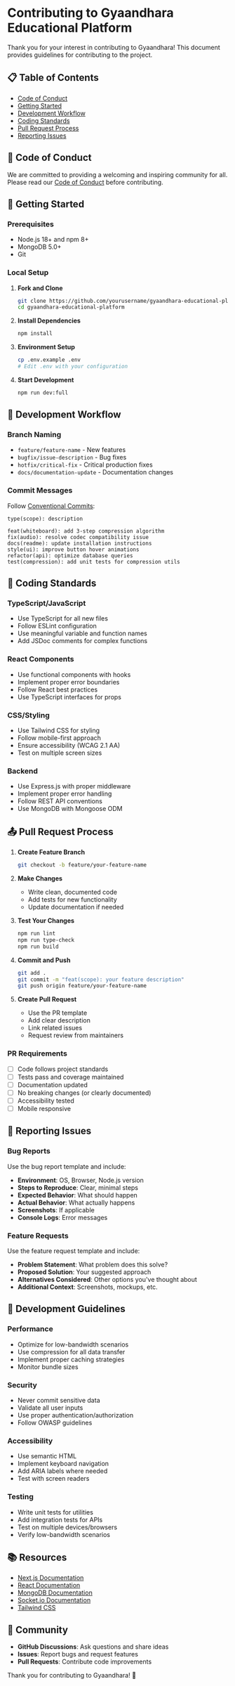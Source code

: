 # Contributing to Gyaandhara Educational Platform

Thank you for your interest in contributing to Gyaandhara! This document provides guidelines for contributing to the project.

## 📋 Table of Contents

- [Code of Conduct](#code-of-conduct)
- [Getting Started](#getting-started)
- [Development Workflow](#development-workflow)
- [Coding Standards](#coding-standards)
- [Pull Request Process](#pull-request-process)
- [Reporting Issues](#reporting-issues)

## 🤝 Code of Conduct

We are committed to providing a welcoming and inspiring community for all. Please read our [Code of Conduct](CODE_OF_CONDUCT.md) before contributing.

## 🚀 Getting Started

### Prerequisites

- Node.js 18+ and npm 8+
- MongoDB 5.0+
- Git

### Local Setup

1. **Fork and Clone**
   ```bash
   git clone https://github.com/yourusername/gyaandhara-educational-platform.git
   cd gyaandhara-educational-platform
   ```

2. **Install Dependencies**
   ```bash
   npm install
   ```

3. **Environment Setup**
   ```bash
   cp .env.example .env
   # Edit .env with your configuration
   ```

4. **Start Development**
   ```bash
   npm run dev:full
   ```

## 🔄 Development Workflow

### Branch Naming

- `feature/feature-name` - New features
- `bugfix/issue-description` - Bug fixes
- `hotfix/critical-fix` - Critical production fixes
- `docs/documentation-update` - Documentation changes

### Commit Messages

Follow [Conventional Commits](https://www.conventionalcommits.org/):

```
type(scope): description

feat(whiteboard): add 3-step compression algorithm
fix(audio): resolve codec compatibility issue
docs(readme): update installation instructions
style(ui): improve button hover animations
refactor(api): optimize database queries
test(compression): add unit tests for compression utils
```

## 📝 Coding Standards

### TypeScript/JavaScript

- Use TypeScript for all new files
- Follow ESLint configuration
- Use meaningful variable and function names
- Add JSDoc comments for complex functions

### React Components

- Use functional components with hooks
- Implement proper error boundaries
- Follow React best practices
- Use TypeScript interfaces for props

### CSS/Styling

- Use Tailwind CSS for styling
- Follow mobile-first approach
- Ensure accessibility (WCAG 2.1 AA)
- Test on multiple screen sizes

### Backend

- Use Express.js with proper middleware
- Implement proper error handling
- Follow REST API conventions
- Use MongoDB with Mongoose ODM

## 📤 Pull Request Process

1. **Create Feature Branch**
   ```bash
   git checkout -b feature/your-feature-name
   ```

2. **Make Changes**
   - Write clean, documented code
   - Add tests for new functionality
   - Update documentation if needed

3. **Test Your Changes**
   ```bash
   npm run lint
   npm run type-check
   npm run build
   ```

4. **Commit and Push**
   ```bash
   git add .
   git commit -m "feat(scope): your feature description"
   git push origin feature/your-feature-name
   ```

5. **Create Pull Request**
   - Use the PR template
   - Add clear description
   - Link related issues
   - Request review from maintainers

### PR Requirements

- [ ] Code follows project standards
- [ ] Tests pass and coverage maintained
- [ ] Documentation updated
- [ ] No breaking changes (or clearly documented)
- [ ] Accessibility tested
- [ ] Mobile responsive

## 🐛 Reporting Issues

### Bug Reports

Use the bug report template and include:

- **Environment**: OS, Browser, Node.js version
- **Steps to Reproduce**: Clear, minimal steps
- **Expected Behavior**: What should happen
- **Actual Behavior**: What actually happens
- **Screenshots**: If applicable
- **Console Logs**: Error messages

### Feature Requests

Use the feature request template and include:

- **Problem Statement**: What problem does this solve?
- **Proposed Solution**: Your suggested approach
- **Alternatives Considered**: Other options you've thought about
- **Additional Context**: Screenshots, mockups, etc.

## 🔧 Development Guidelines

### Performance

- Optimize for low-bandwidth scenarios
- Use compression for all data transfer
- Implement proper caching strategies
- Monitor bundle sizes

### Security

- Never commit sensitive data
- Validate all user inputs
- Use proper authentication/authorization
- Follow OWASP guidelines

### Accessibility

- Use semantic HTML
- Implement keyboard navigation
- Add ARIA labels where needed
- Test with screen readers

### Testing

- Write unit tests for utilities
- Add integration tests for APIs
- Test on multiple devices/browsers
- Verify low-bandwidth scenarios

## 📚 Resources

- [Next.js Documentation](https://nextjs.org/docs)
- [React Documentation](https://reactjs.org/docs)
- [MongoDB Documentation](https://docs.mongodb.com/)
- [Socket.io Documentation](https://socket.io/docs/)
- [Tailwind CSS](https://tailwindcss.com/docs)

## 💬 Community

- **GitHub Discussions**: Ask questions and share ideas
- **Issues**: Report bugs and request features
- **Pull Requests**: Contribute code improvements

Thank you for contributing to Gyaandhara! 🚀
